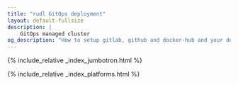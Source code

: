 ```yaml
---
title: "rudl GitOps deployment"
layout: default-fullsize
description: |
    GitOps managed cluster
og_description: "How to setup gitlab, github and docker-hub and your development environment"
---
```

{% include_relative _index_jumbotron.html %}

{% include_relative _index_platforms.html %}




<div class="container mt-5 markdown-body" markdown="1">

</div>


